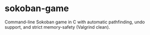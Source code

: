 # sokoban-game
Command-line Sokoban game in C with automatic pathfinding, undo support, and strict memory-safety (Valgrind clean).
